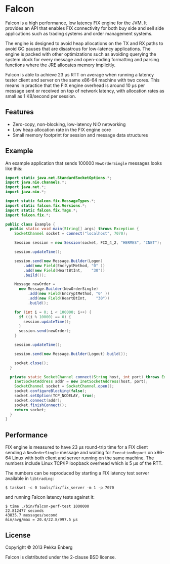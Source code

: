# Falcon

Falcon is a high performance, low latency FIX engine for the JVM. It provides
an API that enables FIX connectivity for both buy side and sell side
applications such as trading systems and order management systems.

The engine is designed to avoid heap allocations on the TX and RX paths to
avoid GC pauses that are disastrous for low-latency applications. The engine
is packed with other optimizations such as avoiding querying the system clock
for every message and open-coding formatting and parsing functions where the
JRE allocates memory implicitly.

Falcon is able to achieve 23 μs RTT on average when running a latency tester
client and server on the same x86-64 machine with two cores. This means in
practice that the FIX engine overhead is around 10 μs per message sent or
received on top of network latency, with allocation rates as small as 1
KB/second per session.

## Features

* Zero-copy, non-blocking, low-latency NIO networking
* Low heap allocation rate in the FIX engine core
* Small memory footprint for session and message data structures

## Example

An example application that sends 100000 ``NewOrderSingle`` messages looks like
this:

```java
import static java.net.StandardSocketOptions.*;
import java.nio.channels.*;
import java.net.*;
import java.nio.*;

import static falcon.fix.MessageTypes.*;
import static falcon.fix.Versions.*;
import static falcon.fix.Tags.*;
import falcon.fix.*;

public class Example {
  public static void main(String[] args) throws Exception {
    SocketChannel socket = connect("localhost", 7070);

    Session session = new Session(socket, FIX_4_2, "HERMES", "INET");

    session.updateTime();

    session.send(new Message.Builder(Logon)
        .add(new Field(EncryptMethod, "0" ))
        .add(new Field(HeartBtInt,    "30"))
        .build());

    Message newOrder =
      new Message.Builder(NewOrderSingle)
          .add(new Field(EncryptMethod, "0" ))
          .add(new Field(HeartBtInt,    "30"))
          .build();

    for (int i = 0; i < 100000; i++) {
      if ((i % 10000) == 0) {
        session.updateTime();
      }
      session.send(newOrder);
    }

    session.updateTime();

    session.send(new Message.Builder(Logout).build());

    socket.close();
  }

  private static SocketChannel connect(String host, int port) throws Exception {
    InetSocketAddress addr = new InetSocketAddress(host, port);
    SocketChannel socket = SocketChannel.open();
    socket.configureBlocking(false);
    socket.setOption(TCP_NODELAY, true);
    socket.connect(addr);
    socket.finishConnect();
    return socket;
  }
}
```

## Performance

FIX engine is measured to have 23 μs round-trip time for a FIX client sending a
``NewOrderSingle`` message and waiting for ``ExecutionReport`` on x86-64 Linux
with both client and server running on the same machine.  The numbers include
Linux TCP/IP loopback overhead which is 5 μs of the RTT.

The numbers can be reproduced by starting a FIX latency test server available
in ``libtrading``:

```
$ taskset -c 0 tools/fix/fix_server -m 1 -p 7070
```

and running Falcon latency tests against it:

```
$ time ./bin/falcon-perf-test 1000000
22.812477 seconds
43835.7 messages/second
ḿin/avg/max = 20.4/22.8/997.5 μs
```

## License

Copyright © 2013 Pekka Enberg

Falcon is distributed under the 2-clause BSD license.
